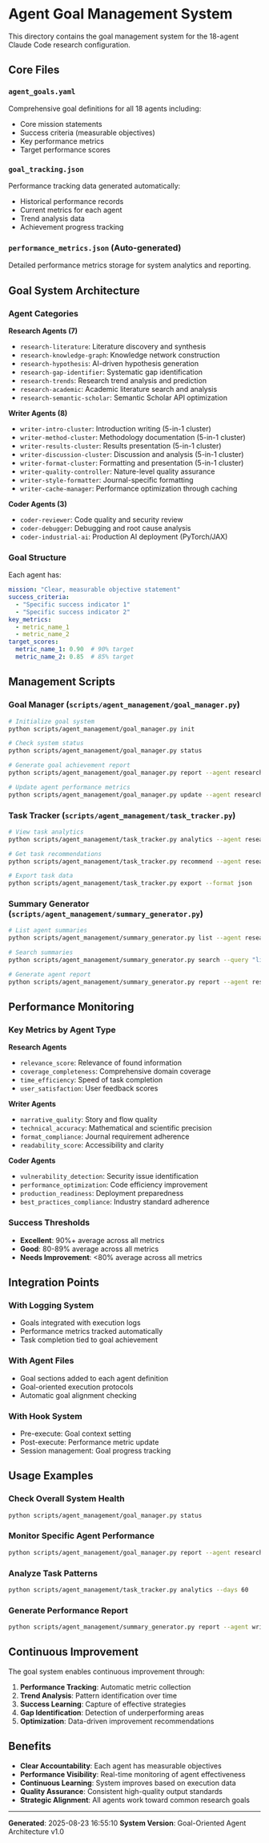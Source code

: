 # Agent Goal Management System

This directory contains the goal management system for the 18-agent Claude Code research configuration.

## Core Files

### `agent_goals.yaml`
Comprehensive goal definitions for all 18 agents including:
- Core mission statements
- Success criteria (measurable objectives)
- Key performance metrics
- Target performance scores

### `goal_tracking.json`
Performance tracking data generated automatically:
- Historical performance records
- Current metrics for each agent
- Trend analysis data
- Achievement progress tracking

### `performance_metrics.json` (Auto-generated)
Detailed performance metrics storage for system analytics and reporting.

## Goal System Architecture

### Agent Categories

**Research Agents (7)**
- `research-literature`: Literature discovery and synthesis
- `research-knowledge-graph`: Knowledge network construction
- `research-hypothesis`: AI-driven hypothesis generation
- `research-gap-identifier`: Systematic gap identification
- `research-trends`: Research trend analysis and prediction
- `research-academic`: Academic literature search and analysis
- `research-semantic-scholar`: Semantic Scholar API optimization

**Writer Agents (8)**
- `writer-intro-cluster`: Introduction writing (5-in-1 cluster)
- `writer-method-cluster`: Methodology documentation (5-in-1 cluster)
- `writer-results-cluster`: Results presentation (5-in-1 cluster)
- `writer-discussion-cluster`: Discussion and analysis (5-in-1 cluster)
- `writer-format-cluster`: Formatting and presentation (5-in-1 cluster)
- `writer-quality-controller`: Nature-level quality assurance
- `writer-style-formatter`: Journal-specific formatting
- `writer-cache-manager`: Performance optimization through caching

**Coder Agents (3)**
- `coder-reviewer`: Code quality and security review
- `coder-debugger`: Debugging and root cause analysis
- `coder-industrial-ai`: Production AI deployment (PyTorch/JAX)

### Goal Structure

Each agent has:
```yaml
mission: "Clear, measurable objective statement"
success_criteria:
  - "Specific success indicator 1"
  - "Specific success indicator 2"
key_metrics:
  - metric_name_1
  - metric_name_2
target_scores:
  metric_name_1: 0.90  # 90% target
  metric_name_2: 0.85  # 85% target
```

## Management Scripts

### Goal Manager (`scripts/agent_management/goal_manager.py`)
```bash
# Initialize goal system
python scripts/agent_management/goal_manager.py init

# Check system status
python scripts/agent_management/goal_manager.py status

# Generate goal achievement report
python scripts/agent_management/goal_manager.py report --agent research-literature

# Update agent performance metrics
python scripts/agent_management/goal_manager.py update --agent research-literature
```

### Task Tracker (`scripts/agent_management/task_tracker.py`)
```bash
# View task analytics
python scripts/agent_management/task_tracker.py analytics --agent research-literature

# Get task recommendations
python scripts/agent_management/task_tracker.py recommend --agent research-literature

# Export task data
python scripts/agent_management/task_tracker.py export --format json
```

### Summary Generator (`scripts/agent_management/summary_generator.py`)
```bash
# List agent summaries
python scripts/agent_management/summary_generator.py list --agent research-literature

# Search summaries
python scripts/agent_management/summary_generator.py search --query "literature review"

# Generate agent report
python scripts/agent_management/summary_generator.py report --agent research-literature
```

## Performance Monitoring

### Key Metrics by Agent Type

**Research Agents**
- `relevance_score`: Relevance of found information
- `coverage_completeness`: Comprehensive domain coverage
- `time_efficiency`: Speed of task completion
- `user_satisfaction`: User feedback scores

**Writer Agents**
- `narrative_quality`: Story and flow quality
- `technical_accuracy`: Mathematical and scientific precision
- `format_compliance`: Journal requirement adherence
- `readability_score`: Accessibility and clarity

**Coder Agents**
- `vulnerability_detection`: Security issue identification
- `performance_optimization`: Code efficiency improvement
- `production_readiness`: Deployment preparedness
- `best_practices_compliance`: Industry standard adherence

### Success Thresholds

- **Excellent**: 90%+ average across all metrics
- **Good**: 80-89% average across all metrics
- **Needs Improvement**: <80% average across all metrics

## Integration Points

### With Logging System
- Goals integrated with execution logs
- Performance metrics tracked automatically
- Task completion tied to goal achievement

### With Agent Files
- Goal sections added to each agent definition
- Goal-oriented execution protocols
- Automatic goal alignment checking

### With Hook System
- Pre-execute: Goal context setting
- Post-execute: Performance metric update
- Session management: Goal progress tracking

## Usage Examples

### Check Overall System Health
```bash
python scripts/agent_management/goal_manager.py status
```

### Monitor Specific Agent Performance
```bash
python scripts/agent_management/goal_manager.py report --agent research-literature --days 30
```

### Analyze Task Patterns
```bash
python scripts/agent_management/task_tracker.py analytics --days 60
```

### Generate Performance Report
```bash
python scripts/agent_management/summary_generator.py report --agent writer-intro-cluster --days 30
```

## Continuous Improvement

The goal system enables continuous improvement through:

1. **Performance Tracking**: Automatic metric collection
2. **Trend Analysis**: Pattern identification over time
3. **Success Learning**: Capture of effective strategies
4. **Gap Identification**: Detection of underperforming areas
5. **Optimization**: Data-driven improvement recommendations

## Benefits

- **Clear Accountability**: Each agent has measurable objectives
- **Performance Visibility**: Real-time monitoring of agent effectiveness
- **Continuous Learning**: System improves based on execution data
- **Quality Assurance**: Consistent high-quality output standards
- **Strategic Alignment**: All agents work toward common research goals

---

**Generated**: 2025-08-23 16:55:10
**System Version**: Goal-Oriented Agent Architecture v1.0